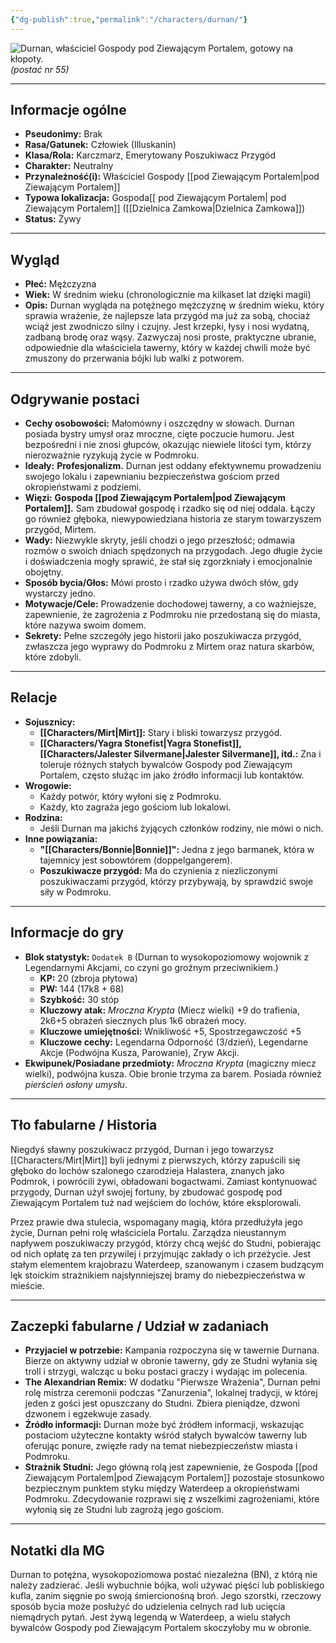 ```yaml
---
{"dg-publish":true,"permalink":"/characters/durnan/"}
---
```


![Durnan, właściciel Gospody pod Ziewającym Portalem, gotowy na kłopoty.](https://5e.tools/img/adventure/WDH/The-Yawning-Portal.webp)
*(postać nr 55)*

---

## Informacje ogólne

*   **Pseudonimy:** Brak
*   **Rasa/Gatunek:** Człowiek (Illuskanin)
*   **Klasa/Rola:** Karczmarz, Emerytowany Poszukiwacz Przygód
*   **Charakter:** Neutralny
*   **Przynależność(i):** Właściciel Gospody [[pod Ziewającym Portalem\|pod Ziewającym Portalem]]
*   **Typowa lokalizacja:** Gospoda[[ pod Ziewającym Portalem\| pod Ziewającym Portalem]] ([[Dzielnica Zamkowa\|Dzielnica Zamkowa]])
*   **Status:** Żywy

---

## Wygląd

*   **Płeć:** Mężczyzna
*   **Wiek:** W średnim wieku (chronologicznie ma kilkaset lat dzięki magii)
*   **Opis:** Durnan wygląda na potężnego mężczyznę w średnim wieku, który sprawia wrażenie, że najlepsze lata przygód ma już za sobą, chociaż wciąż jest zwodniczo silny i czujny. Jest krzepki, łysy i nosi wydatną, zadbaną brodę oraz wąsy. Zazwyczaj nosi proste, praktyczne ubranie, odpowiednie dla właściciela tawerny, który w każdej chwili może być zmuszony do przerwania bójki lub walki z potworem.

---

## Odgrywanie postaci

*   **Cechy osobowości:** Małomówny i oszczędny w słowach. Durnan posiada bystry umysł oraz mroczne, cięte poczucie humoru. Jest bezpośredni i nie znosi głupców, okazując niewiele litości tym, którzy nierozważnie ryzykują życie w Podmroku.
*   **Ideały:** **Profesjonalizm.** Durnan jest oddany efektywnemu prowadzeniu swojego lokalu i zapewnianiu bezpieczeństwa gościom przed okropieństwami z podziemi.
*   **Więzi:** **Gospoda [[pod Ziewającym Portalem\|pod Ziewającym Portalem]].** Sam zbudował gospodę i rzadko się od niej oddala. Łączy go również głęboka, niewypowiedziana historia ze starym towarzyszem przygód, Mirtem.
*   **Wady:** Niezwykle skryty, jeśli chodzi o jego przeszłość; odmawia rozmów o swoich dniach spędzonych na przygodach. Jego długie życie i doświadczenia mogły sprawić, że stał się zgorzkniały i emocjonalnie obojętny.
*   **Sposób bycia/Głos:** Mówi prosto i rzadko używa dwóch słów, gdy wystarczy jedno.
*   **Motywacje/Cele:** Prowadzenie dochodowej tawerny, a co ważniejsze, zapewnienie, że zagrożenia z Podmroku nie przedostaną się do miasta, które nazywa swoim domem.
*   **Sekrety:** Pełne szczegóły jego historii jako poszukiwacza przygód, zwłaszcza jego wyprawy do Podmroku z Mirtem oraz natura skarbów, które zdobyli.

---

## Relacje

*   **Sojusznicy:**
    *   **[[Characters/Mirt\|Mirt]]:** Stary i bliski towarzysz przygód.
    *   **[[Characters/Yagra Stonefist\|Yagra Stonefist]], [[Characters/Jalester Silvermane\|Jalester Silvermane]], itd.:** Zna i toleruje różnych stałych bywalców Gospody pod Ziewającym Portalem, często służąc im jako źródło informacji lub kontaktów.
*   **Wrogowie:**
    *   Każdy potwór, który wyłoni się z Podmroku.
    *   Każdy, kto zagraża jego gościom lub lokalowi.
*   **Rodzina:**
    *   Jeśli Durnan ma jakichś żyjących członków rodziny, nie mówi o nich.
*   **Inne powiązania:**
    *   **"[[Characters/Bonnie\|Bonnie]]":** Jedna z jego barmanek, która w tajemnicy jest sobowtórem (doppelgangerem).
    *   **Poszukiwacze przygód:** Ma do czynienia z niezliczonymi poszukiwaczami przygód, którzy przybywają, by sprawdzić swoje siły w Podmroku.

---

## Informacje do gry

*   **Blok statystyk:** `Dodatek B` (Durnan to wysokopoziomowy wojownik z Legendarnymi Akcjami, co czyni go groźnym przeciwnikiem.)
    *   **KP:** 20 (zbroja płytowa)
    *   **PW:** 144 (17k8 + 68)
    *   **Szybkość:** 30 stóp
    *   **Kluczowy atak:** *Mroczna Krypta* (Miecz wielki) +9 do trafienia, 2k6+5 obrażeń siecznych plus 1k6 obrażeń mocy.
    *   **Kluczowe umiejętności:** Wnikliwość +5, Spostrzegawczość +5
    *   **Kluczowe cechy:** Legendarna Odporność (3/dzień), Legendarne Akcje (Podwójna Kusza, Parowanie), Zryw Akcji.
*   **Ekwipunek/Posiadane przedmioty:** *Mroczna Krypta* (magiczny miecz wielki), podwójna kusza. Obie bronie trzyma za barem. Posiada również *pierścień osłony umysłu*.

---

## Tło fabularne / Historia

Niegdyś sławny poszukiwacz przygód, Durnan i jego towarzysz [[Characters/Mirt\|Mirt]] byli jednymi z pierwszych, którzy zapuścili się głęboko do lochów szalonego czarodzieja Halastera, znanych jako Podmrok, i powrócili żywi, obładowani bogactwami. Zamiast kontynuować przygody, Durnan użył swojej fortuny, by zbudować gospodę pod Ziewającym Portalem tuż nad wejściem do lochów, które eksplorowali.

Przez prawie dwa stulecia, wspomagany magią, która przedłużyła jego życie, Durnan pełni rolę właściciela Portalu. Zarządza nieustannym napływem poszukiwaczy przygód, którzy chcą wejść do Studni, pobierając od nich opłatę za ten przywilej i przyjmując zakłady o ich przeżycie. Jest stałym elementem krajobrazu Waterdeep, szanowanym i czasem budzącym lęk stoickim strażnikiem najsłynniejszej bramy do niebezpieczeństwa w mieście.

---

## Zaczepki fabularne / Udział w zadaniach

*   **Przyjaciel w potrzebie:** Kampania rozpoczyna się w tawernie Durnana. Bierze on aktywny udział w obronie tawerny, gdy ze Studni wyłania się troll i strzygi, walcząc u boku postaci graczy i wydając im polecenia.
*   **The Alexandrian Remix:** W dodatku "Pierwsze Wrażenia", Durnan pełni rolę mistrza ceremonii podczas "Zanurzenia", lokalnej tradycji, w której jeden z gości jest opuszczany do Studni. Zbiera pieniądze, dzwoni dzwonem i egzekwuje zasady.
*   **Źródło informacji:** Durnan może być źródłem informacji, wskazując postaciom użyteczne kontakty wśród stałych bywalców tawerny lub oferując ponure, zwięzłe rady na temat niebezpieczeństw miasta i Podmroku.
*   **Strażnik Studni:** Jego główną rolą jest zapewnienie, że Gospoda [[pod Ziewającym Portalem\|pod Ziewającym Portalem]] pozostaje stosunkowo bezpiecznym punktem styku między Waterdeep a okropieństwami Podmroku. Zdecydowanie rozprawi się z wszelkimi zagrożeniami, które wyłonią się ze Studni lub zagrożą jego gościom.

---

## Notatki dla MG

Durnan to potężna, wysokopoziomowa postać niezależna (BN), z którą nie należy zadzierać. Jeśli wybuchnie bójka, woli używać pięści lub pobliskiego kufla, zanim sięgnie po swoją śmiercionośną broń. Jego szorstki, rzeczowy sposób bycia może posłużyć do udzielenia celnych rad lub ucięcia niemądrych pytań. Jest żywą legendą w Waterdeep, a wielu stałych bywalców Gospody pod Ziewającym Portalem skoczyłoby mu w obronie.